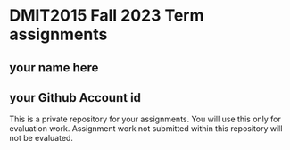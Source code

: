 # DMIT2015 Fall 2023 Term assignments

## your name here

## your Github Account id

This is a private repository for your assignments. 
You will use this only for evaluation work. 
Assignment work not submitted within this repository will not be evaluated.
